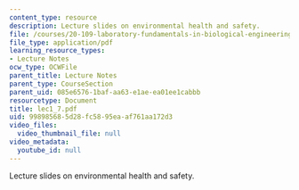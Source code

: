 ```yaml
---
content_type: resource
description: Lecture slides on environmental health and safety.
file: /courses/20-109-laboratory-fundamentals-in-biological-engineering-fall-2007/998985685d28fc5895eaaf761aa172d3_lec1_7.pdf
file_type: application/pdf
learning_resource_types:
- Lecture Notes
ocw_type: OCWFile
parent_title: Lecture Notes
parent_type: CourseSection
parent_uid: 085e6576-1baf-aa63-e1ae-ea01ee1cabbb
resourcetype: Document
title: lec1_7.pdf
uid: 99898568-5d28-fc58-95ea-af761aa172d3
video_files:
  video_thumbnail_file: null
video_metadata:
  youtube_id: null
---
```

Lecture slides on environmental health and safety.

